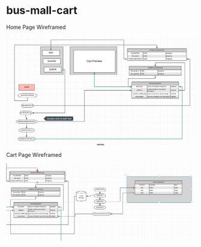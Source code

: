 # bus-mall-cart

Home Page Wireframed

![Home Page Wireframed](home-logic.png)

Cart Page Wireframed

![Cart Page Wireframed](cart-logic.png)
